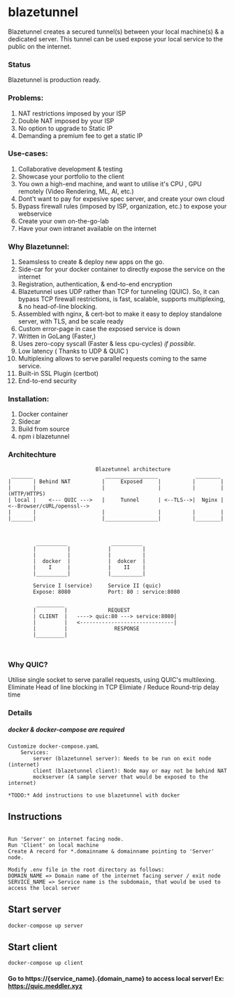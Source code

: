 # blazetunnel

Blazetunnel creates a secured tunnel(s) between your local machine(s) & a dedicated server.
This tunnel can be used expose your local service to the public on the internet.
   
### Status
Blazetunnel is production ready. 

### Problems:

1. NAT restrictions imposed by your ISP
2. Double NAT imposed by your ISP
3. No option to upgrade to Static IP
4. Demanding a premium fee to get a static IP

### Use-cases:

1. Collaborative development & testing
2. Showcase your portfolio to the client
3. You own a high-end machine, and want to utilise it's CPU , GPU remotely (Video Rendering, ML, AI, etc.)
4. Dont't want to pay for expesive spec server, and create your own cloud
5. Bypass firewall rules (imposed by ISP, organization, etc.) to expose your webservice
6. Create your own on-the-go-lab
7. Have your own intranet available on the internet

### Why Blazetunnel:

1. Seamsless to create & deploy new apps on the go. 
2. Side-car for your docker container to directly expose the service on the internet
3. Registration, authentication, & end-to-end encryption
4. Blazetunnel uses UDP rather than TCP for tunneling (QUIC). 
So, it can bypass TCP firewall restrictions, is fast, scalable, supports multiplexing, & no head-of-line blocking.
5. Assembled with nginx, & cert-bot to make it easy to deploy standalone server, with TLS, and be scale ready
6. Custom error-page in case the exposed service is down
7. Written in GoLang (Faster,) 
8. Uses zero-copy syscall (Faster & less cpu-cycles) *if possible*.
9. Low latency ( Thanks to UDP & QUIC )
10. Multiplexing allows to serve parallel requests coming to the same service.
11. Built-in SSL Plugin (certbot)
12. End-to-end security

### Installation:

1. Docker container
2. Sidecar
3. Build from source
4. npm i blazetunnel




### Architechture

```
                            Blazetunnel architecture
 _______                       _________________            ________
|       | Behind NAT          |     Exposed     |          |        |
|       |                     |                 |          |        |        (HTTP/HTTPS)
| local |    <--- QUIC --->   |     Tunnel      | <--TLS-->|  Nginx |    <--Browser/cURL/openssl-->     
|       |                     |                 |          |        |
|_______|                     |_________________|          |________|



         __________              __________             
        |          |            |          |    
        |          |            |          |    
        |  docker  |            |  dokcer  |   
        |    I     |            |    II    |        
        |__________|            |__________|     

        Service I (service)     Service II (quic)
        Expose: 8080            Port: 80 : service:8080      

         _________ 
        |         |             REQUEST
        | CLIENT  |   ----> quic:80 ---> service:8080|
        |         |   <------------------------------|
        |         |               RESPONSE
        |_________|



```

### Why QUIC?

Utilise single socket to serve parallel requests, using QUIC's multilexing. 
Eliminate Head of line blocking in TCP
Elimiate / Reduce Round-trip delay time

### Details

##### docker & docker-compose are required
```
Customize docker-compose.yamL
    Services: 
        server (blazetunnel server): Needs to be run on exit node (internet)
        client (blazetunnel client): Node may or may not be behind NAT
        mockserver (A sample server that would be exposed to the internet)
```
`*TODO:* Add instructions to use blazetunnel with docker`




##  Instructions
```

Run 'Server' on internet facing node.
Run 'Client' on local machine
Create A record for *.domainname & domainname pointing to 'Server' node.

Modify .env file in the root directory as follows:
DOMAIN_NAME => Domain name of the internet facing server / exit node 
SERVICE_NAME => Service name is the subdomain, that would be used to access the local server 

```

##  Start server
```
docker-compose up server
```


##  Start client

```
docker-compose up client
```

#### Go to https://{service_name}.{domain_name} to access local server! Ex: https://quic.meddler.xyz

